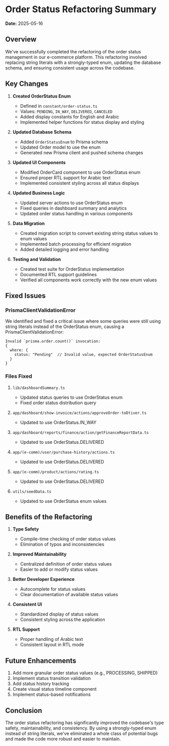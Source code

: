 # Order Status Refactoring Summary

**Date:** 2025-05-16

## Overview

We've successfully completed the refactoring of the order status management in our e-commerce platform. This refactoring involved replacing string literals with a strongly-typed enum, updating the database schema, and ensuring consistent usage across the codebase.

## Key Changes

1. **Created OrderStatus Enum**
   - Defined in `constant/order-status.ts`
   - Values: `PENDING`, `IN_WAY`, `DELIVERED`, `CANCELED`
   - Added display constants for English and Arabic
   - Implemented helper functions for status display and styling

2. **Updated Database Schema**
   - Added `OrderStatusEnum` to Prisma schema
   - Updated Order model to use the enum
   - Generated new Prisma client and pushed schema changes

3. **Updated UI Components**
   - Modified OrderCard component to use OrderStatus enum
   - Ensured proper RTL support for Arabic text
   - Implemented consistent styling across all status displays

4. **Updated Business Logic**
   - Updated server actions to use OrderStatus enum
   - Fixed queries in dashboard summary and analytics
   - Updated order status handling in various components

5. **Data Migration**
   - Created migration script to convert existing string status values to enum values
   - Implemented batch processing for efficient migration
   - Added detailed logging and error handling

6. **Testing and Validation**
   - Created test suite for OrderStatus implementation
   - Documented RTL support guidelines
   - Verified all components work correctly with the new enum values

## Fixed Issues

### PrismaClientValidationError

We identified and fixed a critical issue where some queries were still using string literals instead of the OrderStatus enum, causing a PrismaClientValidationError:

```
Invalid `prisma.order.count()` invocation:
{
  where: {
    status: "Pending"  // Invalid value, expected OrderStatusEnum
  }
}
```

### Files Fixed

1. `lib/dashboardSummary.ts`
   - Updated status queries to use OrderStatus enum
   - Fixed order status distribution query

2. `app/dashboard/show-invoice/actions/approveOrder-toDtiver.ts`
   - Updated to use OrderStatus.IN_WAY

3. `app/dashboard/reports/finance/action/getFinanceReportData.ts`
   - Updated to use OrderStatus.DELIVERED

4. `app/(e-comm)/user/purchase-history/actions.ts`
   - Updated to use OrderStatus.DELIVERED

5. `app/(e-comm)/product/actions/rating.ts`
   - Updated to use OrderStatus.DELIVERED

6. `utils/seedData.ts`
   - Updated to use OrderStatus enum values

## Benefits of the Refactoring

1. **Type Safety**
   - Compile-time checking of order status values
   - Elimination of typos and inconsistencies

2. **Improved Maintainability**
   - Centralized definition of order status values
   - Easier to add or modify status values

3. **Better Developer Experience**
   - Autocomplete for status values
   - Clear documentation of available status values

4. **Consistent UI**
   - Standardized display of status values
   - Consistent styling across the application

5. **RTL Support**
   - Proper handling of Arabic text
   - Consistent layout in RTL mode

## Future Enhancements

1. Add more granular order status values (e.g., PROCESSING, SHIPPED)
2. Implement status transition validation
3. Add status history tracking
4. Create visual status timeline component
5. Implement status-based notifications

## Conclusion

The order status refactoring has significantly improved the codebase's type safety, maintainability, and consistency. By using a strongly-typed enum instead of string literals, we've eliminated a whole class of potential bugs and made the code more robust and easier to maintain.
